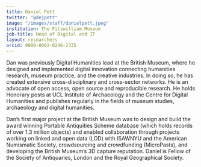 ```yaml
---
title: Daniel Pett
twitter: "@dejpett"
image: "/images/staff/danielpett.jpeg"
institution: The Fitzwilliam Museum
job-title: Head of Digital and IT
layout: researchers
orcid: 0000-0002-0246-2335
---
```

Dan was previously Digital Humanities lead at the British Museum, where he designed
and implemented digital innovation connecting humanities research, museum practice,
and the creative industries. In doing so, he has created extensive cross-disciplinary
and cross-sector networks. He is an advocate of open access, open source and
reproducible research. He holds Honorary posts at UCL Institute of Archaeology
and the Centre for Digital Humanities and publishes regularly in the fields of
museum studies, archaeology and digital humanities.

Dan’s first major project at the British Museum was to design and build the award
winning Portable Antiquities Scheme database (which holds records of over 1.3 million objects)
and enabled collaboration through projects working on linked and open data (LOD)
with ISAWNYU and the American Numismatic Society, crowdsourcing and crowdfunding
(MicroPasts), and developing the British Museum’s 3D capture reputation. Daniel
is Fellow of the Society of Antiquaries, London and the Royal Geographical Society.
